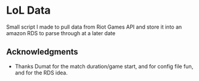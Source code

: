 # LoL Data

Small script I made to pull data from Riot Games API and store it into an amazon RDS to parse through at a later date

## Acknowledgments

* Thanks Dumat for the match duration/game start, and for config file fun, and for the RDS idea.

